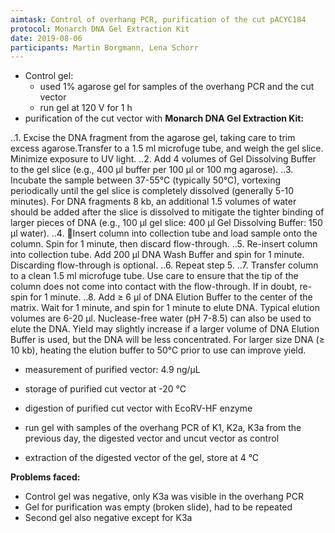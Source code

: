 ```yaml
---
aimtask: Control of overhang PCR, purification of the cut pACYC184
protocol: Monarch DNA Gel Extraction Kit
date: 2019-08-06
participants: Martin Borgmann, Lena Schorr
---
```

* Control gel:
  * used 1% agarose gel for samples of the overhang PCR and the cut vector
  * run gel at 120 V for 1 h
* purification of the cut vector with **Monarch DNA Gel Extraction Kit:**

..1. Excise the DNA fragment from the agarose gel, taking care to trim excess agarose.Transfer to a 1.5 ml microfuge tube, and weigh the gel slice. Minimize exposure to UV light.
..2. Add 4 volumes of Gel Dissolving Buffer to the gel slice (e.g., 400 μl buffer per 100 μl or 100 mg agarose).
..3. Incubate the sample between 37-55°C (typically 50°C), vortexing periodically until the gel slice is completely dissolved (generally 5-10 minutes). For DNA fragments 8 kb, an additional 1.5 volumes of water should be added after the slice is dissolved to mitigate the tighter binding of larger pieces of DNA (e.g., 100 μl gel slice: 400 μl Gel Dissolving Buffer: 150 μl water).
..4. Insert column into collection tube and load sample onto the column. Spin for 1 minute, then discard flow-through.
..5. Re-insert column into collection tube. Add 200 μl DNA Wash Buffer and spin for 1 minute. Discarding flow-through is optional.
..6. Repeat step 5.
..7. Transfer column to a clean 1.5 ml microfuge tube. Use care to ensure that the tip of the column does not come into contact with the flow-through. If in doubt, re-spin for 1 minute.
..8. Add ≥ 6 μl of DNA Elution Buffer to the center of the matrix. Wait for 1 minute, and spin for 1 minute to elute DNA. Typical elution volumes are 6-20 μl. Nuclease-free water (pH 7-8.5) can also be used to elute the DNA. Yield may slightly increase if a larger volume of DNA Elution Buffer is used, but the DNA will be less concentrated. For larger size DNA (≥ 10 kb), heating the elution buffer to 50°C prior to use can improve yield.

* measurement of purified vector: 4.9 ng/µL
* storage of purified cut vector at -20 °C
* digestion of purified cut vector with EcoRV-HF enzyme

* run gel with samples of the overhang PCR of K1, K2a, K3a from the previous day, the digested vector and uncut vector as control
* extraction of the digested vector of the gel, store at 4 °C

**Problems faced:**
* Control gel was negative, only K3a was visible in the overhang PCR
* Gel for purification was empty (broken slide), had to be repeated
* Second gel also negative except for K3a
